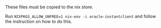These files must be copied to the nix store.

Run `NIXPKGS_ALLOW_UNFREE=1 nix-env -i oracle-instantclient` and follow the instruction on how to do this.

